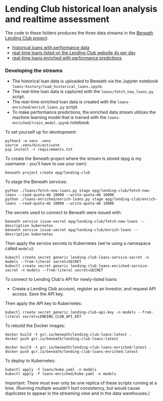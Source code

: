 # Lending Club historical loan analysis and realtime assessment

The code in these folders produces the three data streams in the [Beneath Lending Club project](https://beneath.dev/epg/lending-club):

- [historical loans with performance data](https://beneath.dev/epg/lending-club/stream:loans-history)
- [real-time loans listed on the Lending Club website 4x per day](https://beneath.dev/epg/lending-club/stream:loans)
- [real-time loans enriched with performance predictions](https://beneath.dev/epg/lending-club/stream:loans-enriched)

### Developing the streams

- The historical loan data is uploaded to Beneath via the Jupyter notebook `loans-history/load_historical_loans.ipynb`.
- The real-time loan data is captured with the `loans/fetch_new_loans.py` script.
- The real-time enriched loan data is created with the `loans-enriched/enrich_loans.py` script.
- To make performance predictions, the enriched data stream utilizes the machine learning model that is trained with the `loans-enriched/train_model.ipynb` notebook.

To set yourself up for development:

    python3 -m venv .venv
    source .venv/bin/activate
    pip install -r requirements.txt

To create the Beneath project where the stream is stored (epg is my username - you'll have to use your own):

    beneath project create epg/lending-club

To stage the Beneath services:

    python ./loans/fetch-new-loans.py stage epg/lending-club/fetch-new-loans --read-quota-mb 10000 --write-quota-mb 10000
    python ./loans-enriched/enrich-loans.py stage epg/lending-club/enrich-loans --read-quota-mb 10000 --write-quota-mb 10000

The secrets used to connect to Beneath were issued with:

    beneath service issue-secret epg/lending-club/fetch-new-loans --description kubernetes
    beneath service issue-secret epg/lending-club/enrich-loans --description kubernetes

Then apply the service secrets to Kubernetes (we're using a namespace called `models`):

    kubectl create secret generic lending-club-loans-service-secret -n models --from-literal secret=SECRET
    kubectl create secret generic lending-club-loans-enriched-service-secret -n models --from-literal secret=SECRET

To connect to Lending Club's API for newly-listed loans:

- Create a Lending Club account, register as an Investor, and request API access. Save the API key.

Then apply the API key to Kubernetes:

    kubectl create secret generic lending-club-api-key -n models --from-literal secret=LENDING_CLUB_API_KEY

To rebuild the Docker images:

    docker build -t gcr.io/beneath/lending-club-loans:latest .
    docker push gcr.io/beneath/lending-club-loans:latest

    docker build -t gcr.io/beneath/lending-club-loans-enriched:latest .
    docker push gcr.io/beneath/lending-club-loans-enriched:latest

To deploy to Kubernetes:

    kubectl apply -f loans/kube.yaml -n models
    kubectl apply -f loans-enriched/kube.yaml -n models

Important: There must ever only be one replica of these scripts running at a time. (Running multiple wouldn't hurt consistency, but would cause duplicates to appear in the streaming view and in the data warehouses.)
